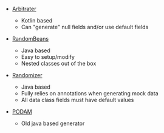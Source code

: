 - [Arbitrater](https://github.com/tyro/arbitrater)
    - Kotlin based
    - Can "generate" null fields and/or use default fields

- [RandomBeans](https://github.com/benas/random-beans)
    - Java based
    - Easy to setup/modify
    - Nested classes out of the box

- [Randomizer](https://github.com/android-Infoedge/randomizer)
    - Java based
    -  Fully relies on annotations when generating mock data
    -  All data class fields must have default values

- [PODAM](http://mtedone.github.io/podam/usage.html)
    - Old java based generator
